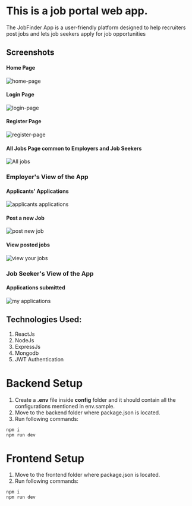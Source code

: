 # This is a job portal web app.
The JobFinder App is a user-friendly platform designed to help recruiters post jobs and lets job seekers apply for job opportunities

## Screenshots
#### Home Page
![home-page](https://github.com/user-attachments/assets/bec01ed8-2b08-43c4-b88f-e049c6dc403b)

#### Login Page
![login-page](https://github.com/user-attachments/assets/3568ab24-9694-48db-bed9-747bae5f6ba8)

#### Register Page
![register-page](https://github.com/user-attachments/assets/23e92a3c-c1ca-43b6-a408-e958525369ff)

#### All Jobs Page common to Employers and Job Seekers
![All jobs](https://github.com/user-attachments/assets/94be6171-ec9e-4cec-b115-a1538d4fe940)

### Employer's View of the App
#### Applicants' Applications
![applicants applications](https://github.com/user-attachments/assets/e4ff11d2-54c9-48ec-b34c-ee67a157e0d4)

#### Post a new Job
![post new job](https://github.com/user-attachments/assets/e0bafee2-e62b-413b-a702-251a3219db11)

#### View posted jobs
![view your jobs](https://github.com/user-attachments/assets/9f1d3c35-894b-400e-8617-fa14755f2ec5)

### Job Seeker's View of the App
#### Applications submitted
![my applications](https://github.com/user-attachments/assets/02ef7390-82e9-4108-8830-5bf30341ddd6)

## Technologies Used:
1. ReactJs
2. NodeJs
3. ExpressJs
4. Mongodb
5. JWT Authentication

# Backend Setup
1. Create a <b>.env</b> file inside <b>config</b> folder and it should contain all the configurations mentioned in env.sample.
2. Move to the backend folder where package.json is located.
3. Run following commands:
```
npm i
npm run dev
```

# Frontend Setup
1. Move to the frontend folder where package.json is located.
3. Run following commands:
```
npm i
npm run dev
```
